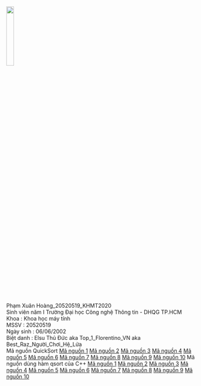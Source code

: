 <a href="https://goldenspring6622.github.io"></a> <br>
<img src="https://kenh14cdn.com/thumb_w/620/2016/14052494-1791255737752859-1715820519-n-1474280623162.jpg" width="20%" height="20%"><br>
Phạm Xuân Hoàng_20520519_KHMT2020 <br>
Sinh viên năm I Trường Đại học Công nghệ Thông tin - DHQG TP.HCM <br>
Khoa : Khoa học máy tính  <br>
MSSV : 20520519<br>
Ngày sinh : 06/06/2002 <br>
Biệt danh : Elsu Thủ Đức aka Top_1_Florentino_VN aka Best_Raz_Người_Chơi_Hệ_Lửa<br>
Mã nguồn QuickSort
<a href="QS1.cpp">Mã nguồn 1</a>
<a href="QS2.cpp">Mã nguồn 2</a>
<a href="QS3.cpp">Mã nguồn 3</a>
<a href="QS4.cpp">Mã nguồn 4</a>
<a href="QS5.cpp">Mã nguồn 5</a>
<a href="QS6.cpp">Mã nguồn 6</a>
<a href="QS7.cpp">Mã nguồn 7</a>
<a href="QS8.cpp">Mã nguồn 8</a>
<a href="QS9.cpp">Mã nguồn 9</a>
<a href="QS10.cpp">Mã nguồn 10</a>
Mã nguồn dùng hàm qsort của C++
<a href="qsort1.c">Mã nguồn 1</a>
<a href="qsort2.c">Mã nguồn 2</a>
<a href="qsort3.c">Mã nguồn 3</a>
<a href="qsort4.c">Mã nguồn 4</a>
<a href="qsort5.c">Mã nguồn 5</a>
<a href="qsort6.c">Mã nguồn 6</a>
<a href="qsort7.c">Mã nguồn 7</a>
<a href="qsort8.c">Mã nguồn 8</a>
<a href="qsort9.c">Mã nguồn 9</a>
<a href="qsort10.c">Mã nguồn 10</a>
